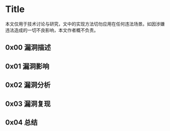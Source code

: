 # Title

本文仅用于技术讨论与研究，文中的实现方法切勿应用在任何违法场景。如因涉嫌违法造成的一切不良影响，本文作者概不负责。

## 0x00 漏洞描述



## 0x01 漏洞影响



## 0x02 漏洞分析





## 0x03 漏洞复现





## 0x04 总结






